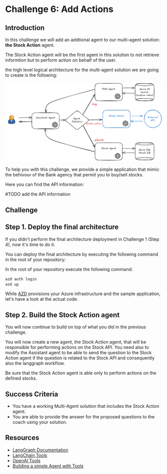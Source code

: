 # Challenge 6: Add Actions

## Introduction

In this challenge we will add an addtional agent to our multi-agent solution: **the Stock Action** agent.

The Stock Action agent will be the first agent in this solution to not retrieve informtion but to perform action on behalf of the user.

the high level logical architecture for the multi-agent solution we are going to create is the following:

<div style="text-align: center;">
  <img src="../../assets/images/itsarag-multiagent-action.png" alt="ITSARAG Multi-Agent with Action">
</div>

To help you with this challenge, we provide a simple application that mimic the behivour of the Bank agency that permit you to buy/sell stocks.

Here you can find the API information: 

#TODO add the API information

## Challenge

## Step 1. Deploy the final architecture

If you didn't perform the final architecture deployment in Challenge 1 (Step 4), now it's time to do it.

You can deploy the final architecture by executing the following command in the root of your repository:

In the root of your repository execute the following command: 
```bash
azd auth login
azd up
```

While [AZD](https://learn.microsoft.com/en-us/azure/developer/azure-developer-cli/) provisions your Azure infrastructure and the sample application, let's have a look at the actual code.



## Step 2. Build the Stock Action agent

You will now continue to build on top of what you did in the previous challenge.

You will now create a new agent, the Stock Action agent, that will be responsible for performing actions on the Stock API.
You need also to modify the Assistant agent to be able to send the question to the Stock Action agent if the question is related to the Stock API and consequently also the langgraph workflow.

Be sure that the Stock Action agent is able only to perform actions on the defined stocks.

## Success Criteria

- You have a working Multi-Agent solution that includes the Stock Action agent.
- You are able to provide the answer for the proposed questions to the coach using your solution.

## Resources
- [LangGraph Documentation](https://langchain-ai.github.io/langgraph/)
- [LangChain Tools](https://python.langchain.com/docs/how_to/#tools)
- [OpenAI Tools](https://python.langchain.com/v0.1/docs/modules/agents/agent_types/openai_tools/)
- [Building a simple Agent with Tools](https://towardsdatascience.com/building-a-simple-agent-with-tools-and-toolkits-in-langchain-77e0f9bd1fa5#:~:text=Let%E2%80%99s%20build%20a%20simple%20agent%20in%20LangChain%20to)
